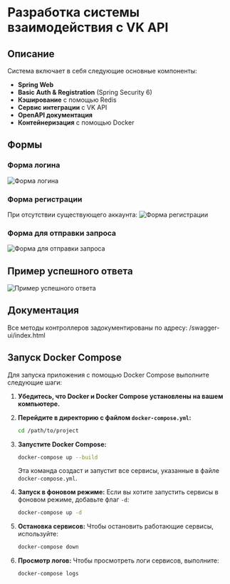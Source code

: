 # Разработка системы взаимодействия с VK API

## Описание
Система включает в себя следующие основные компоненты:
- **Spring Web**
- **Basic Auth & Registration** (Spring Security 6)
- **Кэширование** с помощью Redis
- **Сервис интеграции** с VK API
- **OpenAPI документация**
- **Контейнеризация** с помощью Docker

## Формы
### Форма логина
![Форма логина](https://github.com/user-attachments/assets/897d48a9-4e7c-4fb2-bd3b-7077c1a762cc)

### Форма регистрации
При отсутствии существующего аккаунта:
![Форма регистрации](https://github.com/user-attachments/assets/68513798-c9c2-48f2-96a0-dcffc1e861ac)

### Форма для отправки запроса
![Форма для отправки запроса](https://github.com/user-attachments/assets/8dd2cee8-4972-4179-a996-614857cb9962)

## Пример успешного ответа
![Пример успешного ответа](https://github.com/user-attachments/assets/77782d16-588d-4b86-ae1c-e452c6a1104b)

## Документация
Все методы контроллеров задокументированы по адресу: /swagger-ui/index.html

## Запуск Docker Compose
Для запуска приложения с помощью Docker Compose выполните следующие шаги:

1. **Убедитесь, что Docker и Docker Compose установлены на вашем компьютере.**

2. **Перейдите в директорию с файлом `docker-compose.yml`:**
   ```bash
   cd /path/to/project
   ```

3. **Запустите Docker Compose:**
   ```bash
   docker-compose up --build
   ```

   Эта команда создаст и запустит все сервисы, указанные в файле `docker-compose.yml`.

4. **Запуск в фоновом режиме:**
   Если вы хотите запустить сервисы в фоновом режиме, добавьте флаг `-d`:
   ```bash
   docker-compose up -d
   ```

5. **Остановка сервисов:**
   Чтобы остановить работающие сервисы, используйте:
   ```bash
   docker-compose down
   ```

6. **Просмотр логов:**
   Чтобы просмотреть логи сервисов, выполните:
   ```bash
   docker-compose logs
   ```
